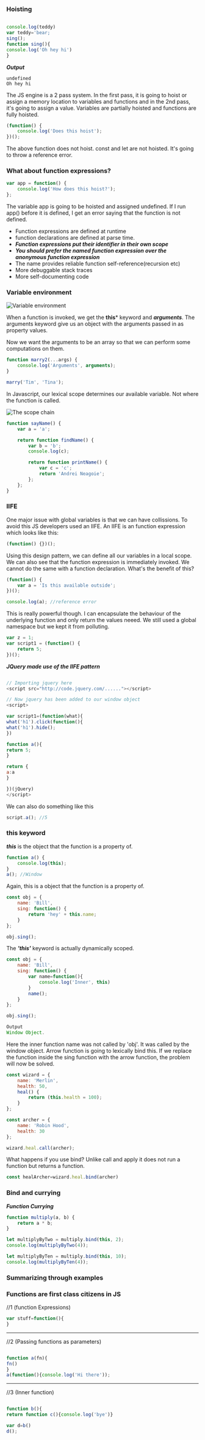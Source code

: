 ### Hoisting

```javascript

console.log(teddy)
var teddy='bear;
sing();
function sing(){
console.log('Oh hey hi')
}

```

**_Output_**
```
undefined
Oh hey hi
```

The JS engine is a 2 pass system. In the first pass,
it is going to hoist or assign a memory location to variables and functions and in the 2nd pass, it's going to assign a value.
Variables are partially hoisted and functions are fully hoisted.

```javascript
(function() {
	console.log('Does this hoist');
})();
```

The above function does not hoist. const and let are not
hoisted. It's going to throw a reference error.

### What about function expressions?

```javascript
var app = function() {
	console.log('How does this hoist?');
};
```

The variable app is going to be hoisted and assigned
undefined. If I run app() before it is defined, I get
an error saying that the function is not defined.

- Function expressions are defined at runtime 
- function declarations are defined at parse time.
- ***Function expressions put their identifier in their own scope***
- ***You should prefer the named function expression over the anonymous function    	 	expression***
- The name provides reliable function self-reference(recursion etc) 
- More debuggable stack traces
- More self-documenting code


### Variable environment

![Variable environment](https://user-images.githubusercontent.com/15992276/59047082-ba043d00-8872-11e9-9684-272abbc5d1b1.JPG)

When a function is invoked, we get the **this*** keyword and
***arguments***. The arguments keyword give us an object with
the arguments passed in as property values.

Now we want the arguments to be an array so that we can
perform some computations on them.

```javascript
function marry2(...args) {
	console.log('Arguments', arguments);
}

marry('Tim', 'Tina');
```

In Javascript, our lexical scope determines our
available variable. Not where the function is called.

![The scope chain](https://user-images.githubusercontent.com/15992276/59047080-ba043d00-8872-11e9-865d-72df855ebebf.JPG)

```javascript
function sayName() {
	var a = 'a';

	return function findName() {
		var b = 'b';
		console.log(c);

		return function printName() {
			var c = 'c';
			return 'Andrei Neagoie';
		};
	};
}
```

### IIFE

One major issue with global variables is that we can have collissions. To avoid
this JS developers used an IIFE. An IIFE is an function expression which looks like this:

```javascript
(function() {})();
```

Using this design pattern, we can define all our variables in a local scope. We can also see
that the function expression is immediately invoked. We cannot do the same
with a function declaration. What's the benefit of this?

```javascript
(function() {
	var a = 'Is this available outside';
})();

console.log(a); //reference error
```

This is really powerful though. I can encapsulate the behaviour of the
underlying function and only return the values neeed. We still used
a global namespace but we kept it from polluting.

```javascript
var z = 1;
var script1 = (function() {
	return 5;
})();
```

**_JQuery made use of the IIFE pattern_**

```javascript

// Importing jquery here
<script src="http://code.jquery.com/......"></script>

// Now jquery has been added to our window object
<script>

var script1=(function(what){
what('h1').click(function(){
what('h1').hide();
})

function a(){
return 5;
}

return {
a:a
}

})(jQuery)
</script>
```

We can also do something like this

```javascript
script.a(); //5
```

### this keyword

**_this_** is the object that the function is a property of.

```javascript
function a() {
	console.log(this);
}
a(); //Window
```

Again, this is a object that the function
is a property of.

```javascript
const obj = {
	name: 'Bill',
	sing: function() {
		return 'hey' + this.name;
	}
};

obj.sing();
```

The **_'this'_** keyword is actually dynamically
scoped.

```javascript
const obj = {
	name: 'Bill',
	sing: function() {
		var name=function(){
            console.log('Inner', this)
        }
        name();
	}
};

obj.sing();

Output
Window Object.
```

Here the inner function name was not called by 'obj'. It was called by the window object.
Arrow function is going to lexically bind this. If we replace the function inside the sing function with the arrow function, the problem will now be solved.

```javascript
const wizard = {
	name: 'Merlin',
	health: 50,
	heal() {
		return (this.health = 100);
	}
};

const archer = {
	name: 'Robin Hood',
	health: 30
};

wizard.heal.call(archer);
```

What happens if you use bind? Unlike call and apply it does not run a function
but returns a function.

```javascript
const healArcher=wizard.heal.bind(archer)
```

### Bind and currying

**_Function Currying_**

```javascript
function multiply(a, b) {
	return a * b;
}

let multiplyByTwo = multiply.bind(this, 2);
console.log(multiplyByTwo(4));

let multiplyByTen = multiply.bind(this, 10);
console.log(multiplyByTen(4));
```


### Summarizing through examples

### Functions are first class citizens in JS


//1 (function Expressions)

```javascript
var stuff=function(){
}
```
--------------------------------------
//2 (Passing functions as parameters)

```javascript

function a(fn){
fn()
}
a(function(){console.log('Hi there'));

```
--------------------------------------
//3 (Inner function)

```javascript

function b(){
return function c(){console.log('bye')}

var d=b()
d();

```






